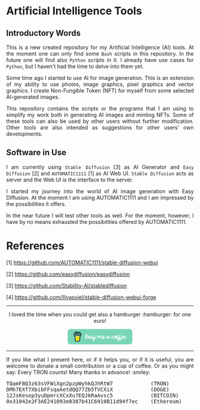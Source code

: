 # Artificial Intelligence Tools

## Introductory Words

<p align="justify">This is a new created repository for my <it>Artificial Intelligence</it> (AI) tools. At the moment one can only find some <code>Bash</code> scripts in this repository. In the future one will find also <code>Python</code> scripts in it. I already have use cases for <code>Python</code>, but I haven't had the time to delve into them yet.</p>  
  
<p align="justify">Some time ago I started to use AI for image generation. This is an extension of my ability to use photos, image graphics, pixel graphics and vector graphics. I create Non-Fungible Token (NFT) for myself from some selected AI-generated images.</p> 

<p align="justify">This repository contains the scripts or the programs that I am using to simplify my work both in generating AI images and minting NFTs. Some of these tools can also be used by other users without further modification. Other tools are also intended as suggestions for other users' own developments.</p> 

## Software in Use

<p align="justify">I am currently using <code>Stable Diffusion</code> [3] as AI Generator and <code>Easy Diffusion</code> [2] and <code>AUTOMATIC1111</code> [1] as AI Web UI. <code>Stable Diffusion</code> acts as server and the Web UI is the interface to the server.</p> 

<p align="justify">I started my journey into the world of AI image generation with Easy Diffusion. At the moment I am using AUTOMATIC1111 and I am impressed by the possibilities it offers.</p>

<p align="justify">In the near future I will test other tools as well. For the moment, however, I have by no means exhausted the possibilities offered by AUTOMATIC1111.</p>

# References

[1] https://github.com/AUTOMATIC1111/stable-diffusion-webui

[2] https://github.com/easydiffusion/easydiffusion

[3] https://github.com/Stability-AI/stablediffusion

[4] https://github.com/lllyasviel/stable-diffusion-webui-forge

<hr width="100%" size="2">

<p align="center">I loved the time when you could get also a hamburger :hamburger: for one euro!</p>

<p align="center">
<a target="_blank" href="https://www.buymeacoffee.com/zentrocdot"><img src="\IMAGES\greeen-button.png" alt="Buy Me A Coffee" height="41" width="174"></a>
</p>
<hr width="100%" size="2">

<p align="justify">If you like what I present here, or if it helps you, or if it is useful, you are welcome to donate a small contribution or a cup of coffee. Or as you might say: Every TRON counts! Many thanks in advance! :smiley:</p>

<pre>TQamF8Q3z63sVFWiXgn2pzpWyhkQJhRtW7            (TRON)
DMh7EXf7XbibFFsqaAetdQQ77Zb5TVCXiX            (DOGE)
12JsKesep3yuDpmrcXCxXu7EQJkRaAvsc5            (BITCOIN)
0x31042e2F3AE241093e0387b41C6910B11d94f7ec    (Ethereum)</pre>
